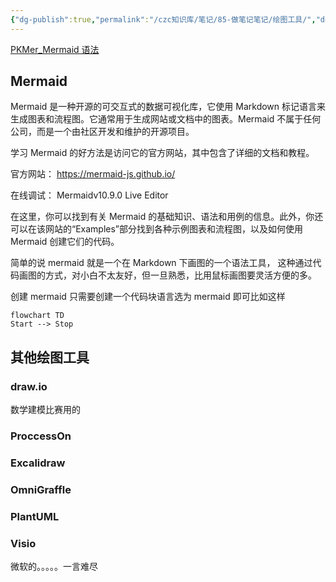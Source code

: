 ```yaml
---
{"dg-publish":true,"permalink":"/czc知识库/笔记/85-做笔记笔记/绘图工具/","dgPassFrontmatter":true,"created":"2024-06-27T12:39:03.647+08:00","updated":"2024-12-08T11:31:16.743+08:00"}
---
```



[PKMer\_Mermaid 语法](https://pkmer.cn/Pkmer-Docs/02-%E7%9F%A5%E8%AF%86%E7%AE%A1%E7%90%86%E5%9F%BA%E7%A1%80/mermaid/mermaid%E8%AF%AD%E6%B3%95/)
## Mermaid
Mermaid 是一种开源的可交互式的数据可视化库，它使用 Markdown 标记语言来生成图表和流程图。它通常用于生成网站或文档中的图表。Mermaid 不属于任何公司，而是一个由社区开发和维护的开源项目。

学习 Mermaid 的好方法是访问它的官方网站，其中包含了详细的文档和教程。

官方网站：​ ​<https://mermaid-js.github.io/​>

在线调试： Mermaidv10.9.0 Live Editor

在这里，你可以找到有关 Mermaid 的基础知识、语法和用例的信息。此外，你还可以在该网站的“Examples”部分找到各种示例图表和流程图，以及如何使用 Mermaid 创建它们的代码。

简单的说 mermaid 就是一个在 Markdown 下画图的一个语法工具， 这种通过代码画图的方式，对小白不太友好，但一旦熟悉，比用鼠标画图要灵活方便的多。

创建 mermaid 只需要创建一个代码块语言选为 mermaid 即可比如这样

```mermaid
flowchart TD
Start --> Stop
```

## 其他绘图工具
### draw.io
数学建模比赛用的
### ProccessOn
### Excalidraw
### OmniGraffle
### PlantUML
### Visio
微软的。。。。。一言难尽